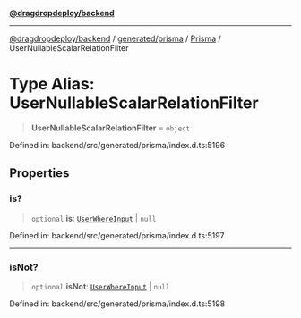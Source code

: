 [**@dragdropdeploy/backend**](../../../../../README.md)

***

[@dragdropdeploy/backend](../../../../../README.md) / [generated/prisma](../../../README.md) / [Prisma](../README.md) / UserNullableScalarRelationFilter

# Type Alias: UserNullableScalarRelationFilter

> **UserNullableScalarRelationFilter** = `object`

Defined in: backend/src/generated/prisma/index.d.ts:5196

## Properties

### is?

> `optional` **is**: [`UserWhereInput`](UserWhereInput.md) \| `null`

Defined in: backend/src/generated/prisma/index.d.ts:5197

***

### isNot?

> `optional` **isNot**: [`UserWhereInput`](UserWhereInput.md) \| `null`

Defined in: backend/src/generated/prisma/index.d.ts:5198
